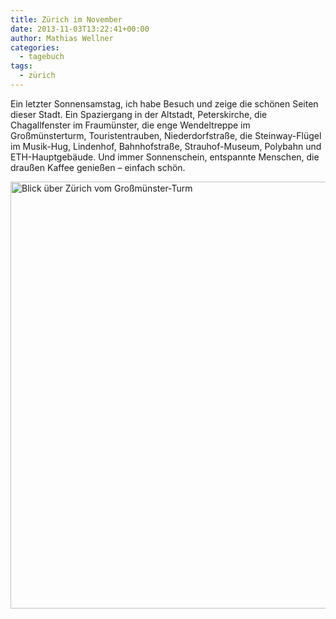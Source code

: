 ```yaml
---
title: Zürich im November
date: 2013-11-03T13:22:41+00:00
author: Mathias Wellner
categories:
  - tagebuch
tags:
  - zürich
---
```

Ein letzter Sonnensamstag, ich habe Besuch und zeige die schönen Seiten dieser Stadt. Ein Spaziergang in der Altstadt, Peterskirche, die Chagallfenster im Fraumünster, die enge Wendeltreppe im Großmünsterturm, Touristentrauben, Niederdorfstraße, die Steinway-Flügel im Musik-Hug, Lindenhof, Bahnhofstraße, Strauhof-Museum, Polybahn und ETH-Hauptgebäude. Und immer Sonnenschein, entspannte Menschen, die draußen Kaffee genießen &ndash; einfach schön. 

<a data-flickr-embed="true"  href="https://www.flickr.com/photos/mwellner/10643318116/" title="Blick über Zürich vom Großmünster-Turm"><img src="https://c1.staticflickr.com/4/3807/10643318116_0738b8d09b_b.jpg" width="1024" height="683" alt="Blick über Zürich vom Großmünster-Turm"></a><script async src="//embedr.flickr.com/assets/client-code.js" charset="utf-8"></script>
